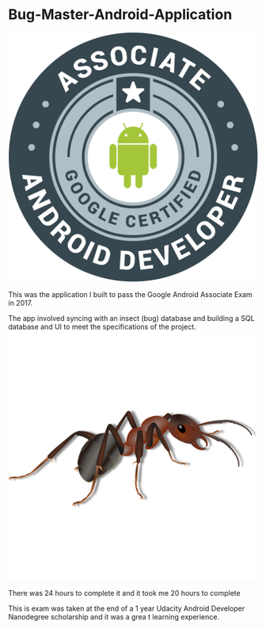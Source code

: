 # Bug-Master-Android-Application
![](https://github.com/darraghmerrick/Bug-Master-Android-Application/blob/Bug-Master-Google-Android-Associate-Exam/1-hzy-QHo8x4OK5-n8FNzdMA.png)

This was the application I built to pass the Google Android Associate Exam in 2017.

The app involved syncing with an insect (bug) database and building a SQL database and UI to meet the specifications of the project.
![](https://github.com/darraghmerrick/Bug-Master-Android-Application/blob/Bug-Master-Google-Android-Associate-Exam/app/src/main/assets/ant.png)

There was 24 hours to complete it and it took me 20 hours to complete

This is exam was taken at the end of a 1 year Udacity Android Developer Nanodegree scholarship and it was a grea t learning experience.
